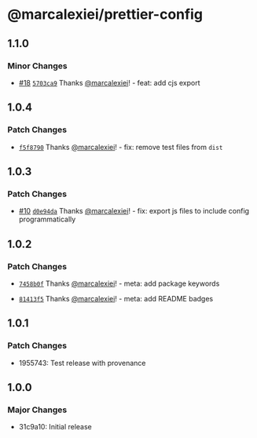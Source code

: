 # @marcalexiei/prettier-config

## 1.1.0

### Minor Changes

- [#18](https://github.com/marcalexiei/prettier-config/pull/18) [`5703ca9`](https://github.com/marcalexiei/prettier-config/commit/5703ca98a406b25094f01ed40d5f1d59eefe666e) Thanks [@marcalexiei](https://github.com/marcalexiei)! - feat: add cjs export

## 1.0.4

### Patch Changes

- [`f5f8790`](https://github.com/marcalexiei/prettier-config/commit/f5f87903520cd00e79e612e6b562fc2b8ab0455d) Thanks [@marcalexiei](https://github.com/marcalexiei)! - fix: remove test files from `dist`

## 1.0.3

### Patch Changes

- [#10](https://github.com/marcalexiei/prettier-config/pull/10) [`d0e94da`](https://github.com/marcalexiei/prettier-config/commit/d0e94daad73efa96c25f42d22445248b99ee511c) Thanks [@marcalexiei](https://github.com/marcalexiei)! - fix: export js files to include config programmatically

## 1.0.2

### Patch Changes

- [`7458b0f`](https://github.com/marcalexiei/prettier-config/commit/7458b0fcbd40b39d5a7885420e9e9b367dcc2281) Thanks [@marcalexiei](https://github.com/marcalexiei)! - meta: add package keywords

- [`81413f5`](https://github.com/marcalexiei/prettier-config/commit/81413f51e9b2026f7e6a68ef582eff86313042fc) Thanks [@marcalexiei](https://github.com/marcalexiei)! - meta: add README badges

## 1.0.1

### Patch Changes

- 1955743: Test release with provenance

## 1.0.0

### Major Changes

- 31c9a10: Initial release
